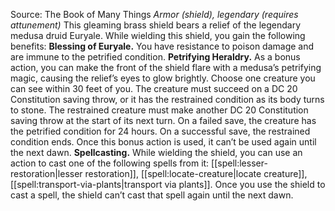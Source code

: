 Source: The Book of Many Things
*Armor (shield), legendary (requires attunement)*
This gleaming brass shield bears a relief of the legendary medusa druid Euryale.
While wielding this shield, you gain the following benefits:
**Blessing of Euryale.** You have resistance to poison damage and are immune to the petrified condition.
**Petrifying Heraldry.** As a bonus action, you can make the front of the shield flare with a medusa’s petrifying magic, causing the relief’s eyes to glow brightly. Choose one creature you can see within 30 feet of you. The creature must succeed on a DC 20 Constitution saving throw, or it has the restrained condition as its body turns to stone. The restrained creature must make another DC 20 Constitution saving throw at the start of its next turn. On a failed save, the creature has the petrified condition for 24 hours. On a successful save, the restrained condition ends. Once this bonus action is used, it can’t be used again until the next dawn.
**Spellcasting.** While wielding the shield, you can use an action to cast one of the following spells from it: [[spell:lesser-restoration|lesser restoration]], [[spell:locate-creature|locate creature]], [[spell:transport-via-plants|transport via plants]]. Once you use the shield to cast a spell, the shield can’t cast that spell again until the next dawn.